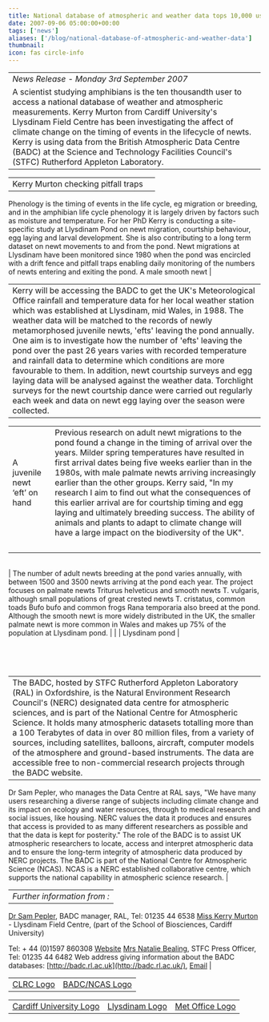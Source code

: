```yaml
---
title: National database of atmospheric and weather data tops 10,000 users
date: 2007-09-06 05:00:00+00:00
tags: ['news']
aliases: ['/blog/national-database-of-atmospheric-and-weather-data']
thumbnail: 
icon: fas circle-info
---
```




|  |
| --- |
| *News Release - Monday 3rd September 2007*
A scientist studying amphibians is the ten thousandth user to access a national database of weather and atmospheric measurements. Kerry Murton from Cardiff University's Llysdinam Field Centre has been investigating the affect of climate change on the timing of events in the lifecycle of newts. Kerry is using data from the British Atmospheric Data Centre (BADC) at the Science and Technology Facilities Council's (STFC) Rutherford Appleton Laboratory. |




|  |  |
| --- | --- |
| Kerry Murton checking pitfall traps | 
Phenology is the timing of events in the life cycle, eg migration or breeding, and in the amphibian life cycle phenology it is largely driven by factors such as moisture and temperature. For her PhD Kerry is conducting a site-specific study at Llysdinam Pond on newt migration, courtship behaviour, egg laying and larval development. She is also contributing to a long term dataset on newt movements to and from the pond. Newt migrations at Llysdinam have been monitored since 1980 when the pond was encircled with a drift fence and pitfall traps enabling daily monitoring of the numbers of newts entering and exiting the pond.
A male smooth newt
 |




|  |
| --- |
| Kerry will be accessing the BADC to get the UK's Meteorological Office rainfall and temperature data for her local weather station which was established at Llysdinam, mid Wales, in 1988. The weather data will be matched to the records of newly metamorphosed juvenile newts, 'efts' leaving the pond annually. One aim is to investigate how the number of 'efts' leaving the pond over the past 26 years varies with recorded temperature and rainfall data to determine which conditions are more favourable to them. In addition, newt courtship surveys and egg laying data will be analysed against the weather data. Torchlight surveys for the newt courtship dance were carried out regularly each week and data on newt egg laying over the season were collected. |




|  |  |
| --- | --- |
| A juvenile newt ‘eft’ on hand | Previous research on adult newt migrations to the pond found a change in the timing of arrival over the years. Milder spring temperatures have resulted in first arrival dates being five weeks earlier than in the 1980s, with male palmate newts arriving increasingly earlier than the other groups. Kerry said, "In my research I aim to find out what the consequences of this earlier arrival are for courtship timing and egg laying and ultimately breeding success. The ability of animals and plants to adapt to climate change will have a large impact on the biodiversity of the UK".
  |




|  |
| --- |
| 
 The number of adult newts breeding at the pond varies annually, with between 1500 and 3500 newts arriving at the pond each year. The project focuses on palmate newts Triturus helveticus and smooth newts T. vulgaris, although small populations of great crested newts T. cristatus, common toads Bufo bufo and common frogs Rana temporaria also breed at the pond. Although the smooth newt is more widely distributed in the UK, the smaller palmate newt is more common in Wales and makes up 75% of the population at Llysdinam pond.  |
|  | Llysdinam pond |


 


 




|  |
| --- |
| The BADC, hosted by STFC Rutherford Appleton Laboratory (RAL) in Oxfordshire, is the Natural Environment Research Council's (NERC) designated data centre for atmospheric sciences, and is part of the National Centre for Atmospheric Science. It holds many atmospheric datasets totalling more than a 100 Terabytes of data in over 80 million files, from a variety of sources, including satellites, balloons, aircraft, computer models of the atmosphere and ground-based instruments. The data are accessible free to non-commercial research projects through the BADC website.
 Dr Sam Pepler, who manages the Data Centre at RAL says, "We have many users researching a diverse range of subjects including climate change and its impact on ecology and water resources, through to medical research and social issues, like housing. NERC values the data it produces and ensures that access is provided to as many different researchers as possible and that the data is kept for posterity."
The role of the BADC is to assist UK atmospheric researchers to locate, access and interpret atmospheric data and to ensure the long-term integrity of atmospheric data produced by NERC projects.
The BADC is part of the National Centre for Atmospheric Science (NCAS). NCAS is a NERC established collaborative centre, which supports the national capability in atmospheric science research. |




|  |
| --- |
| *Further information from :*
[Dr Sam Pepler](mailto:s.j.pepler@rl.ac.uk), BADC manager, RAL, Tel: 01235 44 6538
[Miss Kerry Murton](mailto:murtonkm@cardiff.ac.uk) - Llysdinam Field Centre, (part of the School of Biosciences, Cardiff University)

Tel: + 44 (0)1597 860308
[Website](http://www.cardiff.ac.uk/biosi/associates/llysdinam/llysdinam.html)
[Mrs Natalie Bealing](mailto:n.d.bealing@stfc.ac.uk), STFC Press Officer, Tel: 01235 44 6482 
Web address giving information about the BADC databases: [http://badc.rl.ac.uk](http://badc.rl.ac.uk/), [Email](mailto:badc@rl.ac.uk) |




|  |  |
| --- | --- |
| [CLRC Logo](http://www.stfc.ac.uk) | [BADC/NCAS Logo](http://badc.rl.ac.uk) |




|  |  |  |
| --- | --- | --- |
| [Cardiff University Logo](http://www.cardiff.ac.uk) | [Llysdinam Logo](http://www.cardiff.ac.uk/biosi/associates/llysdinam/llysdinam.html) | [Met Office Logo](http://www.metoffice.com) |







